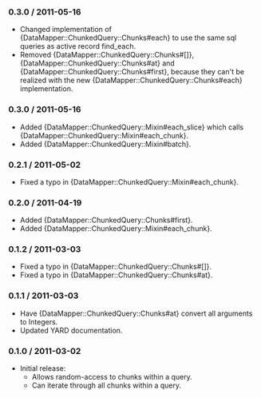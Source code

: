 ### 0.3.0 / 2011-05-16

* Changed implementation of {DataMapper::ChunkedQuery::Chunks#each} to use the same sql queries as active record
  find_each.
* Removed {DataMapper::ChunkedQuery::Chunks#[]}, {DataMapper::ChunkedQuery::Chunks#at} and
  {DataMapper::ChunkedQuery::Chunks#first}, because they can't be realized with the new
  {DataMapper::ChunkedQuery::Chunks#each} implementation.

### 0.3.0 / 2011-05-16

* Added {DataMapper::ChunkedQuery::Mixin#each_slice} which calls
  {DataMapper::ChunkedQuery::Mixin#each_chunk}.
* Added {DataMapper::ChunkedQuery::Mixin#batch}.

### 0.2.1 / 2011-05-02

* Fixed a typo in {DataMapper::ChunkedQuery::Mixin#each_chunk}.

### 0.2.0 / 2011-04-19

* Added {DataMapper::ChunkedQuery::Chunks#first}.
* Added {DataMapper::ChunkedQuery::Mixin#each_chunk}.

### 0.1.2 / 2011-03-03

* Fixed a typo in {DataMapper::ChunkedQuery::Chunks#[]}.
* Fixed a typo in {DataMapper::ChunkedQuery::Chunks#at}.

### 0.1.1 / 2011-03-03

* Have {DataMapper::ChunkedQuery::Chunks#at} convert all arguments to Integers.
* Updated YARD documentation.

### 0.1.0 / 2011-03-02

* Initial release:
  * Allows random-access to chunks within a query.
  * Can iterate through all chunks within a query.

